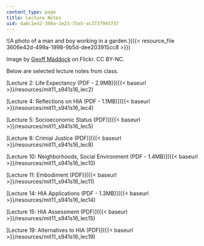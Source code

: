 ```yaml
---
content_type: page
title: Lecture Notes
uid: 4a6c1e42-399a-1e23-75e5-ac3737993737
---
```


![A photo of a man and boy working in a garden.]({{< resource_file 3606e42d-499a-1998-9b5d-dee203915cc8 >}})  

Image by [Geoff Maddock](https://flic.kr/p/4zTFVm) on Flickr. CC BY-NC.

Below are selected lecture notes from class.

[Lecture 2: Life Expectancy (PDF - 2.9MB)]({{< baseurl >}}/resources/mit11_s941s16_lec2)

[Lecture 4: Reflections on HIA (PDF - 1.1MB)]({{< baseurl >}}/resources/mit11_s941s16_lec4)

[Lecture 5: Socioeconomic Status (PDF)]({{< baseurl >}}/resources/mit11_s941s16_lec5)

[Lecture 8: Crimial Justice (PDF)]({{< baseurl >}}/resources/mit11_s941s16_lec8)

[Lecture 10: Neighborhoods, Social Environment (PDF - 1.4MB)]({{< baseurl >}}/resources/mit11_s941s16_lec10)

[Lecture 11: Embodiment (PDF)]({{< baseurl >}}/resources/mit11_s941s16_lec11)

[Lecture 14: HIA Applications (PDF - 1.3MB)]({{< baseurl >}}/resources/mit11_s941s16_lec14)

[Lecture 15: HIA Assessment (PDF)]({{< baseurl >}}/resources/mit11_s941s16_lec15)

[Lecture 19: Alternatives to HIA (PDF)]({{< baseurl >}}/resources/mit11_s941s16_lec19)